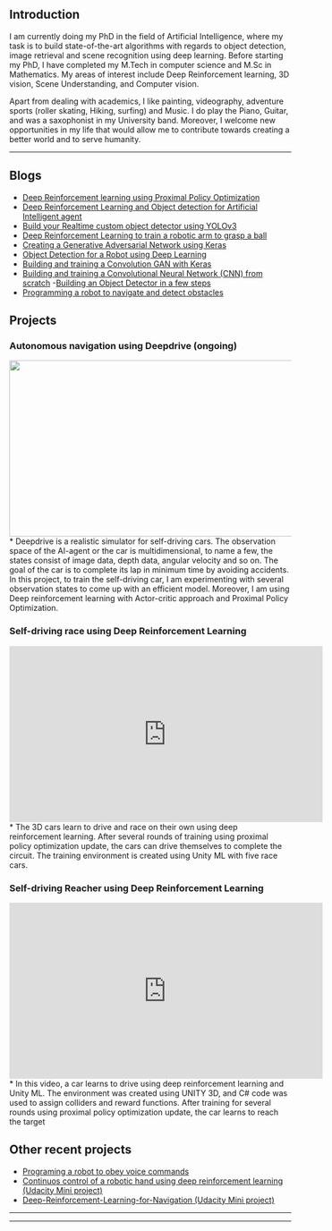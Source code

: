 ## Introduction
I am currently doing my PhD in the field of Artificial Intelligence, where my task is to build state-of-the-art algorithms with regards to object detection, image retrieval and scene recognition using deep learning. Before starting my PhD, I have completed my M.Tech in computer science and M.Sc in Mathematics. My areas of interest include Deep Reinforcement learning, 3D vision, Scene Understanding, and Computer vision. 

Apart from dealing with academics, I like painting, videography, adventure sports (roller skating, Hiking, surfing) and Music. I do play the Piano, Guitar, and was a saxophonist in my University band. Moreover, I welcome new opportunities in my life that would allow me to contribute towards creating a better world and to serve humanity.


---

## Blogs
- [Deep Reinforcement learning using Proximal Policy Optimization](https://link.medium.com/7Ej1F2H9Rbb)
- [Deep Reinforcement Learning and Object detection for Artificial Intelligent agent](https://link.medium.com/dvHiL4N9Rbb )
- [Build your Realtime custom object detector using YOLOv3](https://link.medium.com/U1riElR9Rbb )
- [Deep Reinforcement Learning to train a robotic arm to grasp a ball](https://link.medium.com/VZQC6cV9Rbb )
- [Creating a Generative Adversarial Network using Keras]( https://link.medium.com/AE3FPWZ9Rbb )
- [Object Detection for a Robot using Deep Learning](https://medium.com/analytics-vidhya/object-detection-for-robots-using-deep-learning-68c660aa3b96)
- [Building and training a Convolution GAN with Keras](https://medium.com/analytics-vidhya/building-and-training-a-convolution-gan-with-keras-9e88cd348243)
- [Building and training a Convolutional Neural Network (CNN) from scratch](https://medium.com/ai-in-plain-english/building-and-training-a-convolutional-neural-network-cnn-from-scratch-9a64bcc62c1)
-[Building an Object Detector in a few steps](https://medium.com/analytics-vidhya/creating-a-powerful-and-quick-object-detection-system-using-frozen-tensorflow-models-bacfff3e2114)
- [Programming a robot to navigate and detect obstacles](https://medium.com/analytics-vidhya/programming-a-home-robot-vector-to-navigate-and-detect-obstacles-a2a46d140bc5)

##  Projects
### Autonomous navigation using Deepdrive (ongoing)
<img src="selfdrive.gif" width="590" height="315" />
* Deepdrive is a realistic simulator for self-driving cars. The observation space of the AI-agent or the car is multidimensional, to name a few, the states consist of image data, depth data, angular velocity and so on. The goal of the car is to complete its lap in minimum time by avoiding accidents. In this project, to train the self-driving car, I am experimenting with several observation states to come up with an efficient model. Moreover, I am using Deep reinforcement learning with Actor-critic approach and Proximal Policy Optimization.

### Self-driving race using Deep Reinforcement Learning
<iframe width="560" height="315" src="https://www.youtube.com/embed/7NMKbAcX55k" frameborder="0" allow="accelerometer; autoplay; clipboard-write; encrypted-media; gyroscope; picture-in-picture" allowfullscreen></iframe>
* The 3D cars learn to drive and race on their own using deep reinforcement learning. After several rounds of training using proximal policy optimization update, the cars can drive themselves to complete the circuit. The training environment is created using Unity ML with five race cars.

### Self-driving Reacher using Deep Reinforcement Learning
<iframe width="560" height="315" src="https://www.youtube.com/embed/Oea_uqhDVfg" frameborder="0" allow="accelerometer; autoplay; clipboard-write; encrypted-media; gyroscope; picture-in-picture" allowfullscreen></iframe>
 * In this video, a car learns to drive using deep reinforcement learning and Unity ML.  The environment was created using UNITY 3D,  and C# code was used to assign colliders and reward functions.  After training for several rounds using proximal policy optimization update, the car learns to reach the target
 

## Other recent projects
- [Programing a robot to obey voice commands ](https://photos.app.goo.gl/YaY52my54sv5SRXH7)
- [Continuos control of a robotic hand using deep reinforcement learning (Udacity Mini project)](https://github.com/surajitsaikia27/DRL_Continiuos_Control)
- [Deep-Reinforcement-Learning-for-Navigation (Udacity Mini project)](https://github.com/surajitsaikia27/Deep-Reinforcement-Learning-for-Navigation)


---




---

